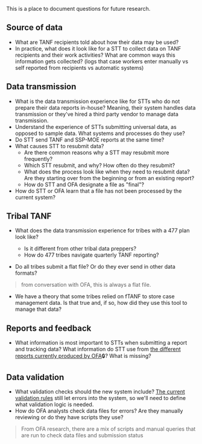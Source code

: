This is a place to document questions for future research.

## Source of data

- What are TANF recipients told about how their data may be used?
- In practice, what does it look like for a STT to collect data on TANF recipients and their work activities? What are common ways this information gets collected? (logs that case workers enter manually vs self reported from recipients vs automatic systems)

## Data transmission

- What is the data transmission experience like for STTs who do not prepare their data reports in-house? Meaning, their system handles data transmission or they've hired a third party vendor to manage data transmission.
- Understand the experience of STTs submitting universal data, as opposed to sample data. What systems and processes do they use?
- Do STT send TANF and SSP-MOE reports at the same time?
- What causes STT to resubmit data?
  - Are there common reasons why a STT may resubmit more frequently?
  - Which STT resubmit, and why? How often do they resubmit?
  - What does the process look like when they need to resubmit data? Are they starting over from the beginning or from an existing report?
  - How do STT and OFA designate a file as "final"?
- How do STT or OFA learn that a file has not been processed by the current system?

## Tribal TANF

- What does the data transmission experience for tribes with a 477 plan look like?

  - Is it different from other tribal data preppers?
  - How do 477 tribes navigate quarterly TANF reporting?

- Do all tribes submit a flat file? Or do they ever send in other data formats?

> from conversation with OFA, this is always a flat file.

- We have a theory that some tribes relied on fTANF to store case management data. Is that true and, if so, how did they use this tool to manage that data?

## Reports and feedback

- What information is most important to STTs when submitting a report and tracking data? What information do STT use from [the different reports currently produced by OFA](<https://teams.microsoft.com/l/file/480F7EF9-C6B1-40C2-8EC8-FDDB919356B1?tenantId=d58addea-5053-4a80-8499-ba4d944910df&fileType=docx&objectUrl=https%3A%2F%2Fhhsgov.sharepoint.com%2Fsites%2FTANFDataPortalOFA%2FShared Documents%2FGeneral%2FLegacy System%2FTANF and SSP Feedback Reports.docx&baseUrl=https%3A%2F%2Fhhsgov.sharepoint.com%2Fsites%2FTANFDataPortalOFA&serviceName=teams&threadId=19:f769bbcb029f4f02b55ae7fad90e310d@thread.skype&groupId=41f194a6-c1d3-4680-933e-c8ee7d17e287>)🔒? What is missing?

## Data validation

- What validation checks should the new system include? [The current validation rules](https://github.com/HHS/TANF-app/wiki/Technical-considerations#known-data-validation-constraints) still let errors into the system, so we'll need to define what validation logic is needed.
- How do OFA analysts check data files for errors? Are they manually reviewing or do they have scripts they use?

> From OFA research, there are a mix of scripts and manual queries that are run to check data files and submission status
